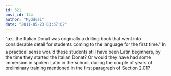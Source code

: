 ```yaml
---
id: 321
post_id: 144
author: "Myddvai"
date: "2011-05-23 03:37:02"
---
```

"œ...the Italian Donat was originally a drilling book that went into considerable detail for students coming to the language for the first time." In a practical sense would these students still have been Latin beginners, by the time they started the Italian Donat? Or would they have had some immersion in spoken Latin in the school, during the couple of years of preliminary training mentioned in the first paragraph of Section 2.01?
